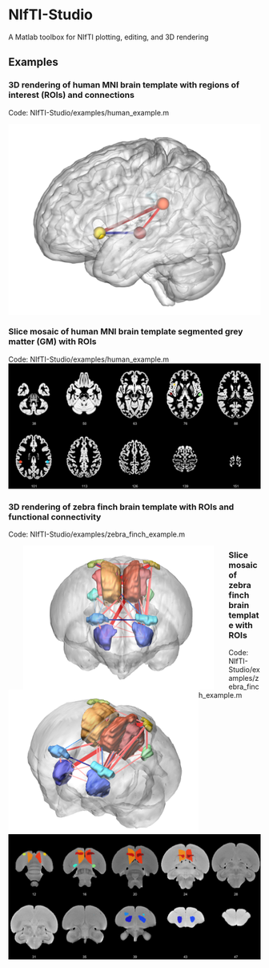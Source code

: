 # NIfTI-Studio
A Matlab toolbox for NIfTI plotting, editing, and 3D rendering

## Examples
### 3D rendering of human MNI brain template with regions of interest (ROIs) and connections
Code:  NIfTI-Studio/examples/human_example.m
<p align="middle"><img align="middle" src="https://github.com/elayden/NIfTI-Studio/blob/dev/examples/human_brain_3d_rois_connections.png" width="850 hspace="20" /> </p>    

### Slice mosaic of human MNI brain template segmented grey matter (GM) with ROIs
Code:  NIfTI-Studio/examples/human_example.m
![Human Example - Mosaic](https://github.com/elayden/NIfTI-Studio/blob/dev/examples/human_brain_mosaic_axial.png)

### 3D rendering of zebra finch brain template with ROIs and functional connectivity
Code:  NIfTI-Studio/examples/zebra_finch_example.m

<p align="middle"><img align="left" src="https://github.com/elayden/NIfTI-Studio/blob/dev/examples/zebra_finch_brain_3d_rois_connections.png" width="380" hspace="30" /> <img align="left" src="https://github.com/elayden/NIfTI-Studio/blob/dev/examples/zebra_finch_brain_3d_rois_connections_2.png" width="380 hspace="30" /> </p>                                                                                                               
  
### Slice mosaic of zebra finch brain template with ROIs
Code:  NIfTI-Studio/examples/zebra_finch_example.m
![Zebra Finch Example - Mosaic](https://github.com/elayden/NIfTI-Studio/blob/dev/examples/zebra_finch_brain_mosaic_coronal.png)
